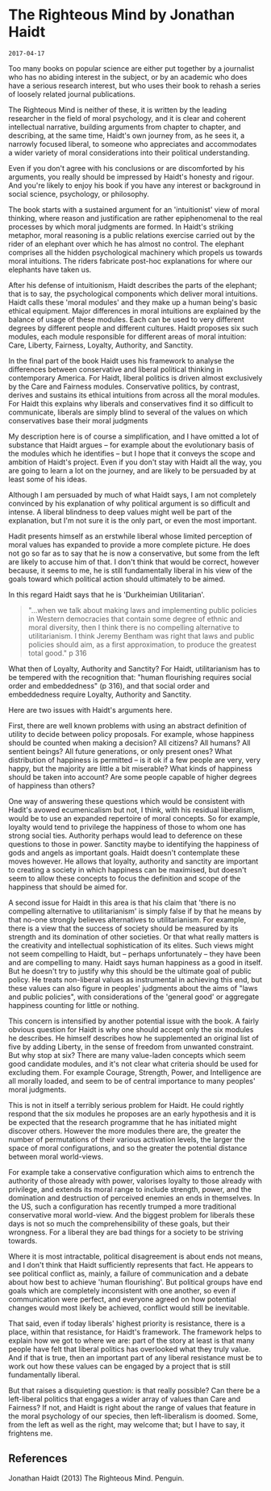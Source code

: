 # The Righteous Mind by Jonathan Haidt
`2017-04-17`

Too many books on popular science are either put together by a journalist who has no abiding interest in the subject, or by an academic who does have a serious research interest, but who uses their book to rehash a series of loosely related journal publications. 

The Righteous Mind is neither of these, it is written by the leading researcher in the field of moral psychology, and it is clear and coherent intellectual narrative, building arguments from chapter to chapter, and describing, at the same time, Haidt's own journey from, as he sees it, a narrowly focused liberal, to someone who appreciates and accommodates a wider variety of moral considerations into their political understanding. 

Even if you don't agree with his conclusions or are discomforted by his arguments, you really should be impressed by Haidt's honesty and rigour. And you're  likely to enjoy his book if you have any interest or background in social science, psychology, or philosophy. 

The book starts with a sustained argument for an 'intuitionist' view of moral thinking, where reason and justification are rather epiphenomenal to the real processes by which moral judgments are formed. In Haidt's striking metaphor, moral reasoning is a public relations exercise carried out by the rider of an elephant over which he has almost no control.  The elephant comprises all the hidden psychological machinery which propels us towards moral intuitions. The riders fabricate post-hoc explanations for where our elephants have taken us.

After his defense of intuitionism, Haidt describes the parts of the elephant; that is to say, the psychological components which deliver moral intuitions. Haidt calls these 'moral modules' and they make up a human being's basic ethical equipment. Major differences in moral intuitions are explained by the balance of usage of these modules. Each can be used to very different degrees by different people and different cultures. Haidt proposes six such modules, each module responsible for different areas of moral intuition: Care, Liberty, Fairness, Loyalty, Authority, and Sanctity. 

In the final part of the book Haidt uses his framework to analyse the differences between conservative and liberal political thinking in contemporary America. For Haidt, liberal politics is driven almost exclusively by the Care and Fairness modules. Conservative politics, by contrast, derives and sustains its ethical intuitions from across all the moral modules. For Haidt this explains why liberals and conservatives find it so difficult to communicate, liberals are simply blind to several of the values on which conservatives base their moral judgments

My description here is of course a simplification, and I have omitted a lot of substance that Haidt argues &ndash; for example about the evolutionary basis of the modules which he identifies &ndash; but I hope that it conveys the scope and ambition of Haidt's project. Even if you don't stay with Haidt all the way, you are going to learn a lot on the journey, and are likely to be persuaded by at least some of his ideas. 

Although I am persuaded by much of what Haidt says, I am not completely convinced by his explanation of why political argument is so difficult and intense.  A liberal blindness to deep values might well be part of the explanation, but I'm not sure it is the only part, or even the most important. 

Hadit presents himself as an erstwhile liberal whose limited perception of moral values has expanded to provide a more complete picture. He does not go so far as to say that he is now a conservative, but some from the left are likely to accuse him of that. I don't think that would be correct, however because, it seems to me, he is still fundamentally liberal in his view of the goals toward which political action should ultimately to be aimed.

In this regard Haidt says that he is 'Durkheimian Utilitarian'.  

> "...when we talk about making laws and implementing public policies in Western democracies that contain some degree of ethnic and moral diversity, then I think there is no compelling alternative to utilitarianism. I think Jeremy Bentham was right that laws and public policies should aim, as a first approximation, to produce the greatest total good." p 316

What then of Loyalty, Authority and Sanctity? For Haidt, utilitarianism has to be tempered with the recognition that: "human flourishing requires social order and embeddedness" (p 316), and that social order and embeddedness require Loyalty, Authority and Sanctity. 

Here are two issues with Haidt's arguments here.

First, there are well known problems with using an abstract definition of utility to decide between policy proposals. For example, whose happiness should be counted when making a decision? All citizens? All humans? All sentient beings? All future generations, or only present ones? What distribution of happiness is permitted &ndash; is it ok if a few people are very, very happy, but the majority are little a bit miserable? What kinds of happiness should be taken into account? Are some people capable of higher degrees of happiness than others? 

One way of answering these questions which would be consistent with Hadit's avowed ecumenicalism but not, I think, with his residual liberalism,  would be to use an expanded repertoire of moral concepts. So for example, loyalty would tend to privilege the happiness of those to whom one has strong social ties. Authority perhaps would lead to deference on these questions to those in power. Sanctity maybe to identifying the happiness of gods and angels as important goals.  Haidt doesn't contemplate these moves however. He allows that loyalty, authority and sanctity are important to creating a society in which happiness can be maximised, but doesn't seem to allow these concepts to focus the definition and scope of the happiness that should be aimed for. 

A second issue for Haidt in this area is that his claim that 'there is no compelling alternative to utilitarianism' is simply false if by that he means by that no-one strongly believes alternatives to utilitarianism. For example, there is a view that the success of society should be measured by its strength and its domination of other societies. Or that what really matters is the creativity and intellectual sophistication of its elites. Such views might not seem compelling to Haidt, but &ndash; perhaps unfortunately &ndash; they have been and are compelling to many. Haidt says human happiness as a good in itself. But he doesn't try to justify why this should be the  ultimate goal of public policy. He treats non-liberal values as instrumental in achieving this end, but these values can also figure in peoples' judgments about the aims of "laws and public policies", with considerations of the 'general good' or aggregate happiness counting for little or nothing.  

This concern is intensified by another potential issue with the book. A fairly obvious question for Haidt is why one should accept only the six modules he describes.  He himself describes how he supplemented an original list of five by adding Liberty, in the sense of freedom from unwanted constraint. But why stop at six? There are many value-laden concepts which seem good candidate modules, and it's not clear what criteria should be used for excluding them. For example Courage, Strength, Power, and Intelligence are all morally loaded, and seem to be of central importance to many peoples' moral judgments. 

This is not in itself a terribly serious problem for Haidt. He could rightly respond that the six modules he proposes are an early hypothesis and it is be expected that the research programme that he has initiated might discover others. However the more modules there are, the greater the number of permutations of their various activation levels, the larger the space of moral configurations, and so the greater the potential distance between moral world-views. 

For example take a conservative configuration which aims to entrench the authority of those already with power, valorises loyalty to those already with privilege, and extends its moral range to include strength, power, and the domination and destruction of perceived enemies an ends in themselves. In the US, such a configuration has recently trumped a more traditional conservative moral world-view. And the  biggest problem for liberals these days is not so much the comprehensibility of these goals, but their wrongness. For a liberal they are bad things for a society to be striving towards. 

Where it is most intractable, political disagreement is about ends not means, and I don't think that Haidt sufficiently represents that fact. He appears to see political conflict as, mainly, a failure of communication and a debate about how best to achieve 'human flourishing'. But political groups have end goals which are completely inconsistent with one another, so even if communication were perfect, and everyone agreed on how potential changes would most likely be achieved, conflict would still be inevitable. 

That said, even if today liberals' highest priority is resistance, there is a place, within that resistance, for Haidt's framework.  The framework helps to explain how we got to where we are: part of the story at least is that many people have felt that liberal politics has overlooked what they truly value.  And if that is true, then an important part of any liberal resistance must be to work out how these values can be engaged by a project that is still fundamentally liberal. 

But that raises a disquieting question: is that really possible? Can there be a left-liberal politics that engages a wider array of values than Care and Fairness?  If not, and Haidt is right about the range of values that feature in the moral psychology of our species, then left-liberalism is doomed. Some, from the left as well as the right, may welcome that; but I have to say, it frightens me. 

## References

Jonathan Haidt (2013) The Righteous Mind. Penguin.
